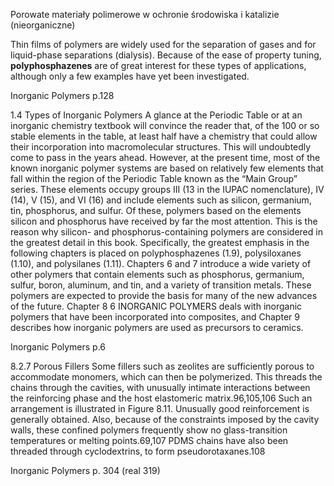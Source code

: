Porowate materiały polimerowe w ochronie środowiska i katalizie (nieorganiczne)

Thin films of polymers are widely used for the separation of gases and for liquid-phase separations (dialysis). Because of the ease of property tuning, **polyphosphazenes** are of great interest for these types of applications, although only a few examples have yet been investigated.

Inorganic Polymers p.128

1.4 Types of Inorganic Polymers A glance at the Periodic Table or at an inorganic chemistry textbook will convince the reader that, of the 100 or so stable elements in the table, at least half have a chemistry that could allow their incorporation into macromolecular structures. This will undoubtedly come to pass in the years ahead. However, at the present time, most of the known inorganic polymer systems are based on relatively few elements that fall within the region of the Periodic Table known as the “Main Group” series. These elements occupy groups III (13 in the IUPAC nomenclature), IV (14), V (15), and VI (16) and include elements such as silicon, germanium, tin, phosphorus, and sulfur. Of these, polymers based on the elements silicon and phosphorus have received by far the most attention. This is the reason why silicon- and phosphorus-containing polymers are considered in the greatest detail in this book. Specifically, the greatest emphasis in the following chapters is placed on polyphosphazenes (1.9), polysiloxanes (1.10), and polysilanes (1.11). Chapters 6 and 7 introduce a wide variety of other polymers that contain elements such as phosphorus, germanium, sulfur, boron, aluminum, and tin, and a variety of transition metals. These polymers are expected to provide the basis for many of the new advances of the future. Chapter 8 6 INORGANIC POLYMERS deals with inorganic polymers that have been incorporated into composites, and Chapter 9 describes how inorganic polymers are used as precursors to ceramics.

Inorganic Polymers p.6

8.2.7 Porous Fillers Some fillers such as zeolites are sufficiently porous to accommodate monomers, which can then be polymerized. This threads the chains through the cavities, with unusually intimate interactions between the reinforcing phase and the host elastomeric matrix.96,105,106 Such an arrangement is illustrated in Figure 8.11. Unusually good reinforcement is generally obtained. Also, because of the constraints imposed by the cavity walls, these confined polymers frequently show no glass-transition temperatures or melting points.69,107 PDMS chains have also been threaded through cyclodextrins, to form pseudorotaxanes.108

Inorganic Polymers p. 304 (real 319)